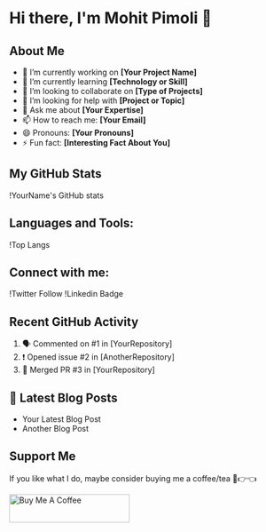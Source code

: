 # Hi there, I'm Mohit Pimoli 👋

## About Me
- 🔭 I’m currently working on **[Your Project Name]**
- 🌱 I’m currently learning **[Technology or Skill]**
- 👯 I’m looking to collaborate on **[Type of Projects]**
- 🤔 I’m looking for help with **[Project or Topic]**
- 💬 Ask me about **[Your Expertise]**
- 📫 How to reach me: **[Your Email]**
- 😄 Pronouns: **[Your Pronouns]**
- ⚡ Fun fact: **[Interesting Fact About You]**

## My GitHub Stats
!YourName's GitHub stats

## Languages and Tools:
!Top Langs

## Connect with me:
!Twitter Follow
!Linkedin Badge

## Recent GitHub Activity
<!--START_SECTION:activity-->
1. 🗣 Commented on #1 in [YourRepository]
2. ❗️ Opened issue #2 in [AnotherRepository]
3. 🎉 Merged PR #3 in [YourRepository]
<!--END_SECTION:activity-->

## 📕 Latest Blog Posts
<!-- BLOG-POST-LIST:START -->
- Your Latest Blog Post
- Another Blog Post
<!-- BLOG-POST-LIST:END -->

## Support Me
If you like what I do, maybe consider buying me a coffee/tea 🥺👉👈

<a href="https://www.buymeacoffee.com/YourAccount" target="_blank"><img src="https://cdn.buymeacoffee.com/buttons/default-orange.png" alt="Buy Me A Coffee" style="height: 51px !important;width: 217px !important;" ></a>
